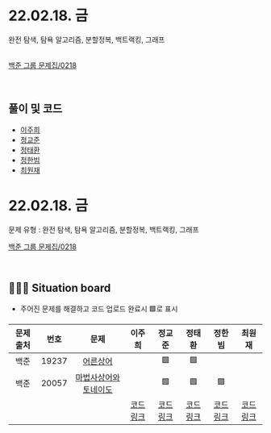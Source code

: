 # 22.02.18. 금
완전 탐색, 탐욕 알고리즘, 분할정복, 백트랙킹, 그래프
</br>
</br>

[백준 그룹 문제집/0218](https://www.acmicpc.net/group/workbook/view/13701/42082)

</br>

## 풀이 및 코드
* [이주희](https://github.com/daejeon5-algostudy/AlgorithmStudy/blob/main/%EC%8A%A4%ED%84%B0%EB%94%94/0218/%EC%9D%B4%EC%A3%BC%ED%9D%AC/README.md)
* [정교준](https://github.com/daejeon5-algostudy/AlgorithmStudy/blob/main/%EC%8A%A4%ED%84%B0%EB%94%94/0218/%EC%A0%95%EA%B5%90%EC%A4%80/README.md)
* [정태환](https://github.com/daejeon5-algostudy/AlgorithmStudy/blob/main/%EC%8A%A4%ED%84%B0%EB%94%94/0218/%EC%A0%95%ED%83%9C%ED%99%98/README.md)
* [정한빔](https://github.com/daejeon5-algostudy/AlgorithmStudy/tree/main/%EC%8A%A4%ED%84%B0%EB%94%94/0218/%EC%A0%95%ED%95%9C%EB%B9%94/README.md)
* [최원재](https://github.com/daejeon5-algostudy/AlgorithmStudy/tree/main/%EC%8A%A4%ED%84%B0%EB%94%94/0218/%EC%B5%9C%EC%9B%90%EC%9E%AC)

# 22.02.18. 금
문제 유형 : 완전 탐색, 탐욕 알고리즘, 분할정복, 백트랙킹, 그래프
</br>

[백준 그룹 문제집/0218](https://www.acmicpc.net/group/workbook/view/13701/42082)

</br>

## 🧑🏽‍💻 Situation board
- 주어진 문제를 해결하고 코드 업로드 완료시 🟩로 표시

| 문제 출처   | 번호       | 문제      | 이주희  | 정교준  | 정태환  | 정한빔 | 최원재  |
| :--------: | :--------: | :--------: | :--------: | :-------: | :-------: | :-------: |  :-------: |
| 백준        | 19237      |[어른상어](https://www.acmicpc.net/problem/19237)  |       |     🟩    |    🟩    |       |      |
| 백준        | 20057      |[마법사상어와 토네이도](https://www.acmicpc.net/problem/20057) |      |   🟩     |     🟩     |   🟩   |      |
|             |           |           |  [코드링크](https://github.com/daejeon5-algostudy/AlgorithmStudy/blob/main/%EC%8A%A4%ED%84%B0%EB%94%94/0218/%EC%9D%B4%EC%A3%BC%ED%9D%AC/README.md) | [코드링크](https://github.com/daejeon5-algostudy/AlgorithmStudy/blob/main/%EC%8A%A4%ED%84%B0%EB%94%94/0218/%EC%A0%95%EA%B5%90%EC%A4%80/README.md)  | [코드링크](https://github.com/daejeon5-algostudy/AlgorithmStudy/blob/main/%EC%8A%A4%ED%84%B0%EB%94%94/0218/%EC%A0%95%ED%83%9C%ED%99%98/README.md)  | [코드링크](https://github.com/daejeon5-algostudy/AlgorithmStudy/tree/main/%EC%8A%A4%ED%84%B0%EB%94%94/0218/%EC%A0%95%ED%95%9C%EB%B9%94/README.md)  | [코드링크](https://github.com/daejeon5-algostudy/AlgorithmStudy/tree/main/%EC%8A%A4%ED%84%B0%EB%94%94/0218/%EC%B5%9C%EC%9B%90%EC%9E%AC)  |
